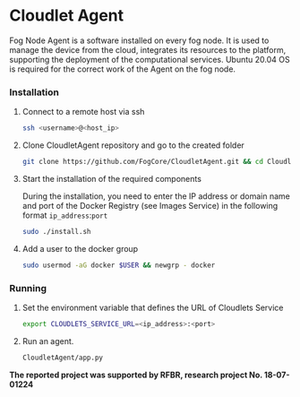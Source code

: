 # Cloudlet Agent

Fog Node Agent is a software installed on every fog node. It is used to manage the device from the cloud, integrates its resources to the platform, supporting the deployment of the computational services. Ubuntu 20.04 OS is required for the correct work of the Agent on the fog node.



### Installation

1. Connect to a remote host via ssh

   ```bash
   ssh <username>@<host_ip>
   ```
   
2. Clone CloudletAgent repository and go to the created folder

   ```bash
   git clone https://github.com/FogCore/CloudletAgent.git && cd CloudletAgent
   ```
   
3. Start the installation of the required components

   During the installation, you need to enter the IP address or domain name and port of the Docker Registry (see Images Service) in the following format `ip_address`:`port`

   ```bash
   sudo ./install.sh
   ```
   
4. Add a user to the docker group

   ```bash
   sudo usermod -aG docker $USER && newgrp - docker
   ```



### Running

1. Set the environment variable that defines the URL of Cloudlets Service

   ```bash
   export CLOUDLETS_SERVICE_URL=<ip_address>:<port>
   ```
   
2. Run an agent.

   ```bash
   CloudletAgent/app.py
   ```


**The reported project was supported by RFBR, research project No. 18-07-01224**
